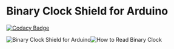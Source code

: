 # Binary Clock Shield for Arduino
[![Codacy Badge](https://api.codacy.com/project/badge/Grade/8d7b43e79d0242f2b2ff2f3bc7a59ea1)](https://www.codacy.com/app/marcinsaj/Binary-Clock-Shield-for-Arduino?utm_source=github.com&amp;utm_medium=referral&amp;utm_content=marcinsaj/Binary-Clock-Shield-for-Arduino&amp;utm_campaign=Badge_Grade)

![Binary Clock Shield for Arduino](https://github.com/marcinsaj/Binary-Clock-Shield-for-Arduino/blob/master/extras/images/binary-clock-shield-for-arduino.gif)![How to Read Binary Clock](https://github.com/marcinsaj/Binary-Clock-Shield-for-Arduino/blob/master/extras/images/how-to-read-binary-clock.jpg)
